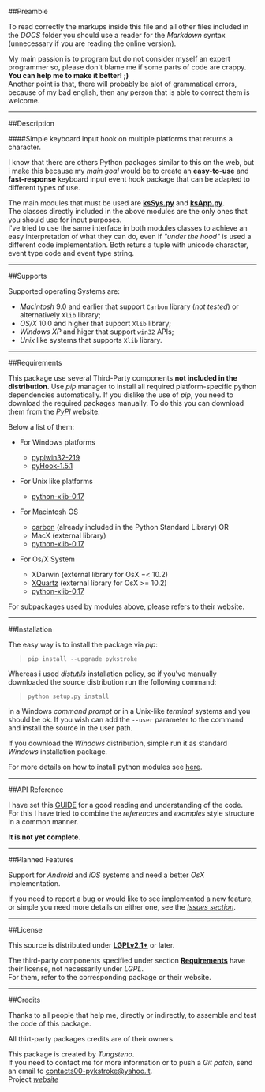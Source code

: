 ##Preamble

To read correctly the markups inside this file and all other files included in the *DOCS* folder
you should use a reader for the *Markdown* syntax (unnecessary if you are reading the online version).

My main passion is to program but do not consider myself an expert programmer so, please don't blame me if some parts of code are crappy.   
**You can help me to make it better! ;)**  
Another point is that, there will probably be alot of grammatical errors, because of my bad english, 
then any person that is able to correct them is welcome.


---

##Description

####Simple keyboard input hook on multiple platforms that returns a character.

I know that there are others Python packages similar to this on the web, but i make this because my *main goal* would be 
to create an **easy-to-use** and **fast-response** keyboard input event hook package that can be adapted to different types of use.   

The main modules that must be used are [**ksSys.py**](Reference.md) and [**ksApp.py**](Reference.md).   
The classes directly included in the above modules are the only ones that you should use for input purposes.   
I've tried to use the same interface in both modules classes to achieve an easy interpretation of what they can do, 
even if *"under the hood"* is used a different code implementation.
Both returs a tuple with unicode character, event type code and event type string.


---

##Supports

Supported operating Systems are:  

- *Macintosh* 9.0 and earlier that support `Carbon` library (*not tested*) or alternatively `Xlib` library;  
- *OS/X* 10.0 and higher that support `Xlib` library;
- *Windows XP* and higer that support `win32` APIs;  
- *Unix* like systems that supports `Xlib` library.  


---

##Requirements

This package use several Third-Party components **not included in the distribution**. 
Use _pip_ manager to install all required platform-specific python dependencies automatically.
If you dislike the use of _pip_, you need to download the required packages manually.
To do this you can download them from the [_PyPI_](https://pypi.python.org/pypi) website. 
 
Below a list of them:  

* For Windows platforms  

    - [pypiwin32-219](https://pypi.python.org/pypi/pypiwin32/219)  
    - [pyHook-1.5.1](https://pypi.python.org/pypi/pyHook/1.5.1)  

* For Unix like platforms 

    - [python-xlib-0.17](https://pypi.python.org/pypi/python-xlib/0.17)

* For Macintosh OS

    - [carbon](https://docs.python.org/2/library/carbon.html) (already included in the Python Standard Library)
   OR
    - MacX (external library)
    - [python-xlib-0.17](https://pypi.python.org/pypi/python-xlib/0.17) 

* For Os/X System

    - XDarwin (external library for OsX =< 10.2)
    - [XQuartz](https://www.xquartz.org/) (external library for OsX >= 10.2)
    - [python-xlib-0.17](https://pypi.python.org/pypi/python-xlib/0.17) 

For subpackages used by modules above, please refers to their website.  


---

##Installation

The easy way is to install the package via _pip_:

>`pip install --upgrade pykstroke`

Whereas i used *distutils* installation policy, so if you've manually downloaded the source distribution run the following command: 

>`python setup.py install` 

in a Windows *command prompt* or in a Unix-like *terminal* systems and you should be ok.
If you wish can add the `--user` parameter to the command and install the source in the user path.  

If you download the *Windows* distribution, simple run it as standard *Windows* installation package. 

For more details on how to install python modules see [here](https://docs.python.org/2/install/).


---

##API Reference

I have set this [GUIDE](Reference.md) for a good reading and understanding of the code.  
For this I have tried to combine the *references* and *examples* style structure in a common manner. 

**It is not yet complete.**


---

##Planned Features

Support for *Android* and *iOS* systems and need a better *OsX* implementation.

If you need to report a bug or would like to see implemented a new feature, 
or simple you need more details on either one, see the [_Issues section_](https://bitbucket.org/Tungsteno/pykstroke/issues). 


---

##License

This source is distributed under [**LGPLv2.1+**](LICENSE) or later.  

The third-party components specified under section [**Requirements**](#markdown-header-requirements) have their license, not necessarily under *LGPL*.  
For them, refer to the corresponding package or their website.  


---

##Credits

Thanks to all people that help me, directly or indirectly, to assemble and test the code of this package.  

All thirt-party packages credits are of their owners.  

This package is created by *Tungsteno*.  
If you need to contact me for more information or to push a *Git patch*, send an email to <contacts00-pykstroke@yahoo.it>.  
Project [_website_](https://bitbucket.org/Tungsteno/pykstroke/wiki/Home)
